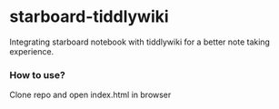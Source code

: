 # starboard-tiddlywiki
Integrating starboard notebook with tiddlywiki for a better note taking experience.

### How to use?
Clone repo and open index.html in browser
